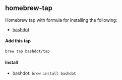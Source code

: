 ## homebrew-tap

Homebrew tap with formula for installing the following:

- [bashdot](https://github.com/bashdot/bashdot)


#### Add this tap

`brew tap bashdot/tap`


#### Install

- bashdot: `brew install bashdot`
